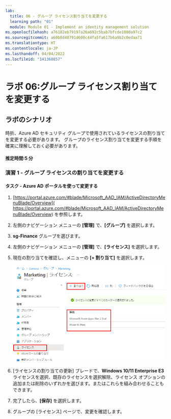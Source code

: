 ```yaml
---
lab:
  title: 06 - グループ ライセンス割り当てを変更する
  learning path: "01"
  module: Module 01 - Implement an identity management solution
ms.openlocfilehash: a76182eb79197a26a692c5bab7bfcde1080a97c2
ms.sourcegitcommit: a60b8d48791d600c44fa5fa617b6a9b2c0edaa71
ms.translationtype: HT
ms.contentlocale: ja-JP
ms.lasthandoff: 04/04/2022
ms.locfileid: "141368857"
---
```

# <a name="lab-06-change-group-license-assignments"></a>ラボ 06:グループ ライセンス割り当てを変更する

## <a name="lab-scenario"></a>ラボのシナリオ

時折、Azure AD セキュリティ グループで使用されているライセンスの割り当てを変更する必要があります。 グループのライセンス割り当てを変更する手順を確実に理解しておく必要があります。

#### <a name="estimated-time-5-minutes"></a>推定時間:5 分

### <a name="exercise-1---change-group-license-assignments"></a>演習 1 - グループ ライセンスの割り当てを変更する

#### <a name="task---use-azure-ad-portal-to-make-changes"></a>タスク - Azure AD ポータルを使って変更する

1. [https://portal.azure.com/#blade/Microsoft_AAD_IAM/ActiveDirectoryMenuBlade/Overview]( https://portal.azure.com/#blade/Microsoft_AAD_IAM/ActiveDirectoryMenuBlade/Overview) を参照します。

2. 左側のナビゲーション メニューの **[管理]** で、**[グループ]** を選択します。

3. **sg-Finance** グループを選びます。

4. 左側のナビゲーション メニューの **[管理]** で、**[ライセンス]** を選択します。

5. 現在の割り当てを確認し、メニューの **[+ 割り当て]** を選択します。

    ![現在のライセンスと「割り当て」メニューオプションが強調表示されている、選択されたグループ ライセンス オプションを表示した画面イメージ](./media/lp1-mod2-change-group-license.png)

6. [ライセンスの割り当ての更新] ブレードで、**Windows 10/11 Enterprise E3** ライセンスを選択、既存のライセンスを選択解除、ライセンス オプションの追加または削除のいずれかを選びます。またはこれらを組み合わせることもできます。

7. 完了したら、**[保存]** を選択します。

8. グループの [ライセンス] ページで、変更を確認します。
